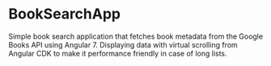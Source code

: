 # BookSearchApp

Simple book search application that fetches book metadata from the Google Books API using Angular 7. Displaying data with virtual scrolling from Angular CDK to make it performance friendly in case of long lists.
